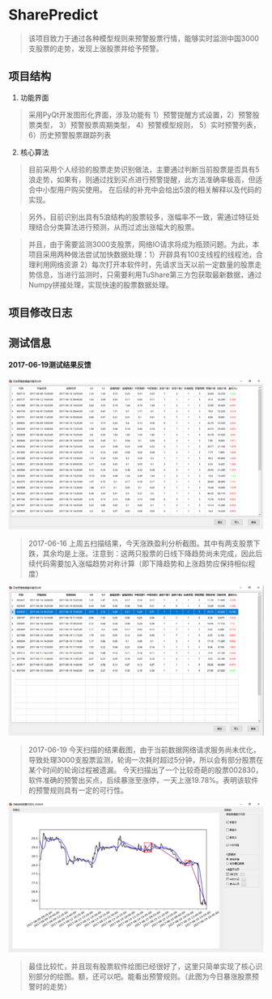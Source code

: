 # SharePredict
> 该项目致力于通过各种模型规则来预警股票行情，能够实时监测中国3000支股票的走势，发现上涨股票并给予预警。

## 项目结构
1. 功能界面
>采用PyQt开发图形化界面，涉及功能有 1）预警提醒方式设置，2）预警股票类型， 3）预警股票周期类型， 4）预警模型规则， 5）实时预警列表， 6）历史预警股票跟踪列表

2. 核心算法
>目前采用个人经验的股票走势识别做法，主要通过判断当前股票是否具有5浪走势，如果有，则通过找到买点进行预警提醒，此方法准确率极高，但适合中小型用户购买使用。
在后续的补充中会给出5浪的相关解释以及代码的实现。

>另外，目前识别出具有5浪结构的股票较多，涨幅率不一致，需通过特征处理结合分类算法进行预测，从而过滤出涨幅大的股票。

>并且，由于需要监测3000支股票，网络IO请求将成为瓶颈问题。为此，本项目采用两种做法尝试加快数据处理：1）开辟具有100支线程的线程池，合理利用网络资源
2）每次打开本软件时，先请求当天以前一定数量的股票走势信息，当进行监测时，只需要利用TuShare第三方包获取最新数据，通过Numpy拼接处理，实现快速的股票数据处理。

## 项目修改日志


## 测试信息
#### 2017-06-19测试结果反馈
![这里写图片描述](https://github.com/dmwuyi/SharePredict/blob/master/test/20170619/test20170616.png)
> 2017-06-16 上周五扫描结果，今天涨跌盈利分析截图。其中有两支股票下跌，其余均是上涨。注意到：这两只股票的日线下降趋势尚未完成，因此后续代码需要加入涨幅趋势对称计算（即下降趋势和上涨趋势应保持相似程度）

![这里写图片描述](https://github.com/dmwuyi/SharePredict/blob/master/test/20170619/test20170619.png)
> 2017-06-19 今天扫描的结果截图，由于当前数据网络请求服务尚未优化，导致处理3000支股票监测，轮询一次耗时超过5分钟，所以会有部分股票在某个时间的轮询过程被遗漏。 今天扫描出了一个比较奇葩的股票002830，软件准确的预警出买点，后续暴涨至涨停，一天上涨19.78%。表明该软件的预警规则具有一定的可行性。

![这里写图片描述](https://github.com/dmwuyi/SharePredict/blob/master/test/20170619/paint002830.png)
> 最佳比较忙，并且现有股票软件绘图已经很好了，这里只简单实现了核心识别部分的绘图。额，还可以吧。能看出预警规则。（此图为今日暴涨股票预警时的走势）
